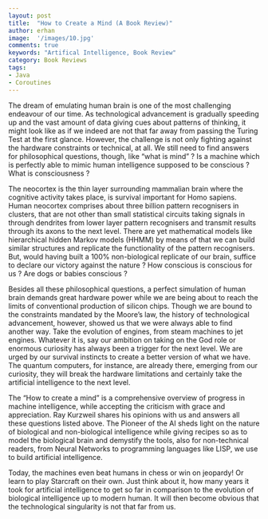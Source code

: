 ```yaml
---
layout: post
title:  "How to Create a Mind (A Book Review)"
author: erhan
image:  '/images/10.jpg'
comments: true
keywords: "Artifical Intelligence, Book Review"
category: Book Reviews
tags:
- Java
- Coroutines
---
```



The dream of emulating human brain is one of the most challenging endeavour of our time. As technological advancement is gradually speeding up and the vast amount of data giving cues about patterns of thinking, it might look like as if we indeed are not that far away from passing the Turing Test at the first glance. However, the challenge is not only fighting against the hardware constraints or technical, at all. We still need to find answers for philosophical questions, though, like “what is mind” ? Is a machine which is perfectly able to mimic human intelligence supposed to be conscious ? What is consciousness ?

The neocortex is the thin layer surrounding mammalian brain where the cognitive activity takes place, is survival important for Homo sapiens. Human neocortex comprises about three billion pattern recognisers in clusters, that are not other than small statistical circuits taking signals in through dendrites from lower layer pattern recognisers and transmit results through its axons to the next level. There are yet mathematical models like hierarchical hidden Markov models (HHMM) by means of that we can build similar structures and replicate the functionality of the pattern recognisers. But, would having built a 100% non-biological replicate of our brain, suffice to declare our victory against the nature ? How conscious is conscious for us ? Are dogs or babies conscious ?

Besides all these philosophical questions, a perfect simulation of human brain demands great hardware power while we are being about to reach the limits of conventional production of silicon chips. Though we are bound to the constraints mandated by the Moore’s law, the history of technological advancement, however, showed us that we were always able to find another way. Take the evolution of engines, from steam machines to jet engines. Whatever it is, say our ambition on taking on the God role or enormous curiosity has always been a trigger for the next level. We are urged by our survival instincts to create a better version of what we have. The quantum computers, for instance, are already there, emerging from our curiosity, they will break the hardware limitations and certainly take the artificial intelligence to the next level.

The “How to create a mind” is a comprehensive overview of progress in machine intelligence, while accepting the criticism with grace and appreciation. Ray Kurzweil shares his opinions with us and answers all these questions listed above. The Pioneer of the AI sheds light on the nature of biological and non-biological intelligence while giving recipes so as to model the biological brain and demystify the tools, also for non-technical readers, from Neural Networks to programming languages like LISP, we use to build artificial intelligence.

Today, the machines even beat humans in chess or win on jeopardy! Or learn to play Starcraft on their own. Just think about it, how many years it took for artificial intelligence to get so far in comparison to the evolution of biological intelligence up to modern human. It will then become obvious that the technological singularity is not that far from us.
